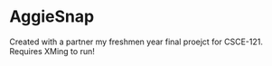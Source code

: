 # AggieSnap  
Created with a partner my freshmen year final proejct for CSCE-121.  
Requires XMing to run!

